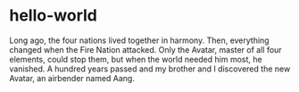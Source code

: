 # hello-world
Long ago, the four nations lived together in harmony. Then, everything changed when the Fire Nation attacked. Only the Avatar, master of all four elements, could stop them, but when the world needed him most, he vanished. A hundred years passed and my brother and I discovered the new Avatar, an airbender named Aang.
